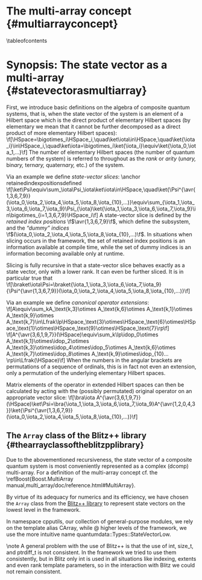 The multi-array concept {#multiarrayconcept}
=======================

\tableofcontents

Synopsis: The state vector as a multi-array {#statevectorasmultiarray}
===========================================

First, we introduce basic definitions on the algebra of composite quantum systems, that is, when the state vector of the system
is an element of a Hilbert space which is the direct product of elementary Hilbert spaces 
(by elementary we mean that it cannot be further decomposed as a direct product of more elementary Hilbert spaces):
\f[\HSpace=\bigotimes_i\HSpace_i,\quad\ket\iota\in\HSpace,\quad\ket{\iota_i}\in\HSpace_i,\quad\ket\iota=\bigotimes_i\ket{\iota_i}\equiv\ket{\iota_0,\iota_1,…}\f]
The number of elementary Hilbert spaces (the number of quantum numbers of the system) is referred to throughout as the *rank* or *arity*
(un<em>ary,</em> bin<em>ary,</em> tern<em>ary,</em> quatern<em>ary,</em> etc.) of the system.

Via an example we define *state-vector slices*:
\anchor retainedindexpositionsdefined
\f[\ket\Psi\equiv\sum_\iota\Psi_\iota\ket\iota\in\HSpace,\quad\ket{\Psi^{\avr{1,3,6,7,9}}(\iota_0,\iota_2,\iota_4,\iota_5,\iota_8,\iota_{10},…)}\equiv\sum_{\iota_1,\iota_3,\iota_6,\iota_7,\iota_9}\Psi_{\iota}\ket{\iota_1,\iota_3,\iota_6,\iota_7,\iota_9}\in\bigotimes_{i=1,3,6,7,9}\HSpace_i\f]
A state-vector slice is defined by the *retained index positions* \f$\avr{1,3,6,7,9}\f$, which define the subsystem, and the <em>“dummy” indices</em> 
\f$(\iota_0,\iota_2,\iota_4,\iota_5,\iota_8,\iota_{10},…)\f$. In situations when slicing occurs in the framework, the set of retained index positions 
is an information available at compile time, while the set of dummy indices is an information becoming available only at runtime.

Slicing is fully recursive in that a state-vector slice behaves exactly as a state vector, only with a lower rank. It can even be further sliced.
It is in particular true that
\f[\braket\iota\Psi=\braket{\iota_1,\iota_3,\iota_6,\iota_7,\iota_9}{\Psi^{\avr{1,3,6,7,9}}(\iota_0,\iota_2,\iota_4,\iota_5,\iota_8,\iota_{10},…)}\f]

Via an example we define *canonical operator extensions*:
\f[A\equiv\sum_kA_\text{k,3}\otimes A_\text{k,6}\otimes A_\text{k,1}\otimes A_\text{k,9}\otimes A_\text{k,7}\in\Lfrak\lp\HSpace_\text{3}\otimes\HSpace_\text{6}\otimes\HSpace_\text{1}\otimes\HSpace_\text{9}\otimes\HSpace_\text{7}\rp\f]
\f[A^{\avr{3,6,1,9,7}}(\HSpace)\equiv\sum_k\lp\idop_0\otimes A_\text{k,1}\otimes\idop_2\otimes A_\text{k,3}\otimes\idop_4\otimes\idop_5\otimes A_\text{k,6}\otimes A_\text{k,7}\otimes\idop_8\otimes A_\text{k,9}\otimes\idop_{10}…\rp\in\Lfrak(\HSpace)\f]
When the numbers in the angular brackets are permutations of a sequence of ordinals, this is in fact not even an extension,
only a permutation of the underlying elementary Hilbert spaces.

Matrix elements of the operator in extended Hilbert spaces can then be calculated by acting with the (possibly permutated) 
original operator on an appropriate vector slice:
\f[\bra\iota A^{\avr{3,6,1,9,7}}(\HSpace)\ket\Psi=\bra{\iota_1,\iota_3,\iota_6,\iota_7,\iota_9}A^{\avr{1,2,0,4,3}}\ket{\Psi^{\avr{1,3,6,7,9}}(\iota_0,\iota_2,\iota_4,\iota_5,\iota_8,\iota_{10},…)}\f]


The `Array` class of the Blitz++ library {#thearrayclassoftheblitzpplibrary}
----------------------------------------

Due to the abovementioned recursiveness, the state vector of a composite quantum system is most conveniently represented as a complex
(dcomp) multi-array. For a definition of the multi-array concept cf. the \refBoost{Boost.MultiArray manual,multi_array/doc/reference.html#MultiArray}.

By virtue of its adequacy for numerics and its efficiency, we have chosen the `Array` class from the [Blitz++ library](http://blitz.sourceforge.net) 
to represent state vectors on the lowest level in the framework.

In namespace cpputils, our collection of general-purpose modules, we rely on the template alias CArray, while @ higher levels of the framework,
we use the more intuitive name quantumdata::Types::StateVectorLow.

\note A general problem with the use of Blitz++ is that the use of int, size_t, and ptrdiff_t is not consistent. In the framework we tried to use them consistently, 
but in Blitz only int is used in all situations like indexing, extents and even rank template parameters, so in the interaction with Blitz we could not remain consistent.




